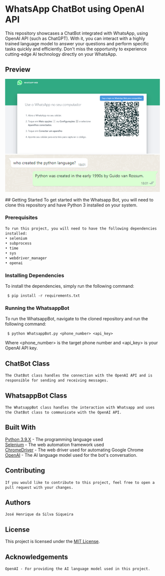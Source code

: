 # WhatsApp ChatBot using OpenAI API
 This repository showcases a ChatBot integrated with WhatsApp, using OpenAI API (such as ChatGPT). With it, you can interact with a highly trained language model to answer your questions and perform specific tasks quickly and efficiently. Don't miss the opportunity to experience cutting-edge AI technology directly on your WhatsApp.
 
## Preview
<p float="left">
<img src="/images/Login.png?raw=true">
<img src="/images/example.png?raw=true">
</p>
## Getting Started
    To get started with the Whatsapp Bot, you will need to clone this repository and have Python 3 installed on your system.

### Prerequisites
    To run this project, you will need to have the following dependencies installed:
    • selenium
    • subprocess
    • time
    • sys
    • webdriver_manager
    • openai

### Installing Dependencies
To install the dependencies, simply run the following command:
```console
 $ pip install -r requirements.txt
```

### Running the WhatsappBot
To run the WhatsappBot, navigate to the cloned repository and run the following command:
```console
 $ python WhatsappBot.py <phone_number> <api_key>
```
Where <phone_number> is the target phone number and <api_key> is your OpenAI API key.

## ChatBot Class
    The ChatBot class handles the connection with the OpenAI API and is responsible for sending and receiving messages.

## WhatsappBot Class
    The WhatsappBot class handles the interaction with Whatsapp and uses the ChatBot class to communicate with the OpenAI API.

## Built With
  [Python 3.9.X](https://www.python.org/downloads/) - The programming language used <br/>
  [Selenium](https://www.selenium.dev/) - The web automation framework used <br/>
  [ChromeDriver](https://chromedriver.chromium.org/home) - The web driver used for automating Google Chrome <br/>
  [OpenAI](https://openai.com) - The AI language model used for the bot's conversation. <br/>

## Contributing
    If you would like to contribute to this project, feel free to open a pull request with your changes.

## Authors
    José Henrique da Silva Siqueira

## License
   This project is licensed under the [MIT License](/LICENSE).

## Acknowledgements
    OpenAI - For providing the AI language model used in this project.




